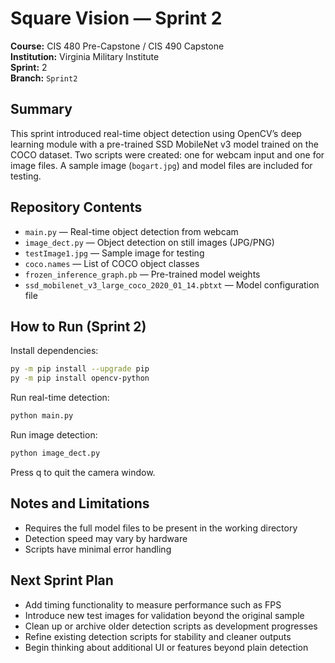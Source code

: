 # Square Vision — Sprint 2

**Course:** CIS 480 Pre-Capstone / CIS 490 Capstone  
**Institution:** Virginia Military Institute  
**Sprint:** 2  
**Branch:** `Sprint2`

## Summary
This sprint introduced real-time object detection using OpenCV’s deep learning module with a pre-trained SSD MobileNet v3 model trained on the COCO dataset. Two scripts were created: one for webcam input and one for image files. A sample image (`bogart.jpg`) and model files are included for testing.

## Repository Contents
- `main.py` — Real-time object detection from webcam  
- `image_dect.py` — Object detection on still images (JPG/PNG)  
- `testImage1.jpg` — Sample image for testing  
- `coco.names` — List of COCO object classes  
- `frozen_inference_graph.pb` — Pre-trained model weights  
- `ssd_mobilenet_v3_large_coco_2020_01_14.pbtxt` — Model configuration file  

## How to Run (Sprint 2)
Install dependencies:
```bash
py -m pip install --upgrade pip
py -m pip install opencv-python
```

Run real-time detection:
```bash
python main.py
```

Run image detection:
```bash
python image_dect.py
```
Press q to quit the camera window.

## Notes and Limitations
- Requires the full model files to be present in the working directory
- Detection speed may vary by hardware
- Scripts have minimal error handling

## Next Sprint Plan
- Add timing functionality to measure performance such as FPS
- Introduce new test images for validation beyond the original sample
- Clean up or archive older detection scripts as development progresses
- Refine existing detection scripts for stability and cleaner outputs
- Begin thinking about additional UI or features beyond plain detection